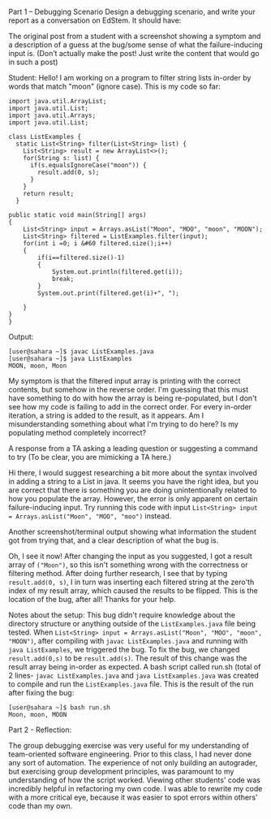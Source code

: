 Part 1 – Debugging Scenario
Design a debugging scenario, and write your report as a conversation on EdStem. It should have:

The original post from a student with a screenshot showing a symptom and a description of a guess at the bug/some sense of what the failure-inducing input is. (Don’t actually make the post! Just write the content that would go in such a post)

Student:
Hello! I am working on a program to filter string lists in-order by words that match "moon" (ignore case). This is my code so far:

```
import java.util.ArrayList;
import java.util.List;
import java.util.Arrays;
import java.util.List;

class ListExamples {
  static List<String> filter(List<String> list) {
    List<String> result = new ArrayList<>();
    for(String s: list) {
      if(s.equalsIgnoreCase("moon")) {
        result.add(0, s);
      }
    }
    return result;
  }
      
public static void main(String[] args)
{
    List<String> input = Arrays.asList("Moon", "MOO", "moon", "MOON");
    List<String> filtered = ListExamples.filter(input);
    for(int i =0; i &#60 filtered.size();i++)
    {
        if(i==filtered.size()-1)
        {
            System.out.println(filtered.get(i));
            break;
        }
        System.out.print(filtered.get(i)+", ");

    }
}
}
```

Output:
```
[user@sahara ~]$ javac ListExamples.java
[user@sahara ~]$ java ListExamples
MOON, moon, Moon
```

My symptom is that the filtered input array is printing with the correct contents, but somehow in the reverse order. I'm guessing that this must have something to do with how the array is being re-populated, but I don't see how my code is failing to add in the correct order. For every in-order iteration, a string is added to the result, as it appears. Am I misunderstanding something about what I'm trying to do here? Is my populating method completely incorrect?




A response from a TA asking a leading question or suggesting a command to try (To be clear, you are mimicking a TA here.)

Hi there, I would suggest researching a bit more about the syntax involved in adding a string to a List in java. It seems you have the right idea, but you are correct that there is something you are doing unintentionally related to how you populate the array. However, the error is only apparent on certain failure-inducing input. Try running this code with input `List<String> input = Arrays.asList("Moon", "MOO", "moo")` instead.

Another screenshot/terminal output showing what information the student got from trying that, and a clear description of what the bug is.

Oh, I see it now! After changing the input as you suggested, I got a result array of `("Moon")`, so this isn't something wrong with the correctness or filtering method. After doing further research, I see that by typing `result.add(0, s)`, I in turn was inserting each filtered string at the zero'th index of my result array, which caused the results to be flipped. This is the location of the bug, after all! Thanks for your help.



Notes about the setup:
This bug didn't require knowledge about the directory structure or anything outside of the `ListExamples.java` file being tested. When `List<String> input = Arrays.asList("Moon", "MOO", "moon", "MOON")`, after compiling with `javac ListExamples.java` and running with `java ListExamples`, we triggered the bug. To fix the bug, we changed `result.add(0,s)` to be `result.add(s)`. The result of this change was the result array being in-order as expected. A bash script called run.sh (total of 2 lines- `javac ListExamples.java` and `java ListExamples.java` was created to compile and run the `ListExamples.java` file. This is the result of the run after fixing the bug:

```
[user@sahara ~]$ bash run.sh
Moon, moon, MOON

```
Part 2 - Reflection:

The group debugging exercise was very useful for my understanding of team-oriented software engineering. Prior to this class, I had never done any sort of automation. The experience of not only building an autograder, but exercising group development principles, was paramount to my understanding of how the script worked. Viewing other students' code was incredibly helpful in refactoring my own code. I was able to rewrite my code with a more critical eye, because it was easier to spot errors within others' code than my own.
